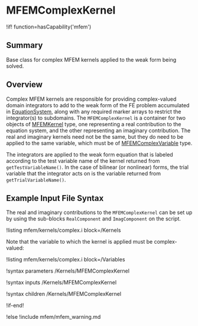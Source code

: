 # MFEMComplexKernel

!if! function=hasCapability('mfem')

## Summary

Base class for complex MFEM kernels applied to the weak form being solved.

## Overview

Complex MFEM kernels are responsible for providing complex-valued domain integrators to add to the weak form of the FE
problem accumulated in [EquationSystem](source/mfem/equation_systems/EquationSystem.md), along with any
required marker arrays to restrict the integrator(s) to subdomains. The `MFEMComplexKernel` is a container
for two objects of [MFEMKernel](source/mfem/kernels/MFEMKernel.md) type, one representing a real contribution to
the equation system, and the other representing an imaginary contribution. The real and imaginary kernels need not be the same,
but they do need to be applied to the same variable, which must be of [MFEMComplexVariable](source/mfem/variables/MFEMComplexVariable.md) type.

The integrators are applied to the weak form equation that is labeled according to the test variable
name of the kernel returned from `getTestVariableName()`. In the case of bilinear (or nonlinear)
forms, the trial variable that the integrator acts on is the variable returned from
`getTrialVariableName()`.

## Example Input File Syntax

The real and imaginary contributions to the `MFEMComplexKernel` can be set up by using the sub-blocks 
`RealComponent` and `ImagComponent` on the script.

!listing mfem/kernels/complex.i block=/Kernels

Note that the variable to which the kernel is applied must be complex-valued:

!listing mfem/kernels/complex.i block=/Variables

!syntax parameters /Kernels/MFEMComplexKernel

!syntax inputs /Kernels/MFEMComplexKernel

!syntax children /Kernels/MFEMComplexKernel


!if-end!

!else
!include mfem/mfem_warning.md
